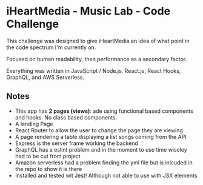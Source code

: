 # iHeartMedia - Music Lab - Code Challenge

This challenge was designed to give iHeartMedia an idea of what point in the code spectrum I'm currently on.

Focused on human readability, then performance as a secondary factor.

Everything was written in JavaScript / Node.js, React.js, React Hooks, GraphQL, and AWS Serverless.

## Notes
- This app has **2 pages (views)**: ade using functional based components and hooks. No class based components.
- A landing Page
- React Router to allow the user to change the page they are viewing
- A page rendering a table displaying a list songs coming from the API
- Express is the server frame working the backend
- GraphQL has a eslint problem and in the moment to use time wiseley had to be cut from project
- Amazon serverless had a problem finding the yml file but is inlcuded in the repo to show it is there
- Installed and tested wit Jest! Although not able to use with JSX elements